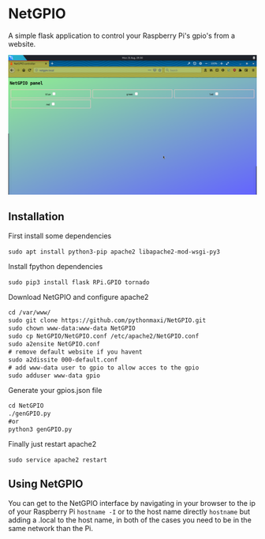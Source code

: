# NetGPIO

A simple flask application to control your Raspberry Pi's gpio's from a website.

![Preview](https://raw.githubusercontent.com/pythonmaxi/NetGPIO/master/netgpio.png)

## Installation

First install some dependencies

`sudo apt install python3-pip apache2 libapache2-mod-wsgi-py3`

Install fpython dependencies

`sudo pip3 install flask RPi.GPIO tornado`

Download NetGPIO and configure apache2

```
cd /var/www/
sudo git clone https://github.com/pythonmaxi/NetGPIO.git
sudo chown www-data:www-data NetGPIO
sudo cp NetGPIO/NetGPIO.conf /etc/apache2/NetGPIO.conf
sudo a2ensite NetGPIO.conf
# remove default website if you havent
sudo a2dissite 000-default.conf
# add www-data user to gpio to allow acces to the gpio
sudo adduser www-data gpio
```

Generate your gpios.json file

```
cd NetGPIO
./genGPIO.py
#or
python3 genGPIO.py
```

Finally just restart apache2

`sudo service apache2 restart`

## Using NetGPIO

You can get to the NetGPIO interface by navigating in your browser to the ip of your Raspberry Pi `hostname -I` or to the host name directly `hostname` but adding a .local to the host name,
in both of the cases you need to be in the same network than the Pi.
